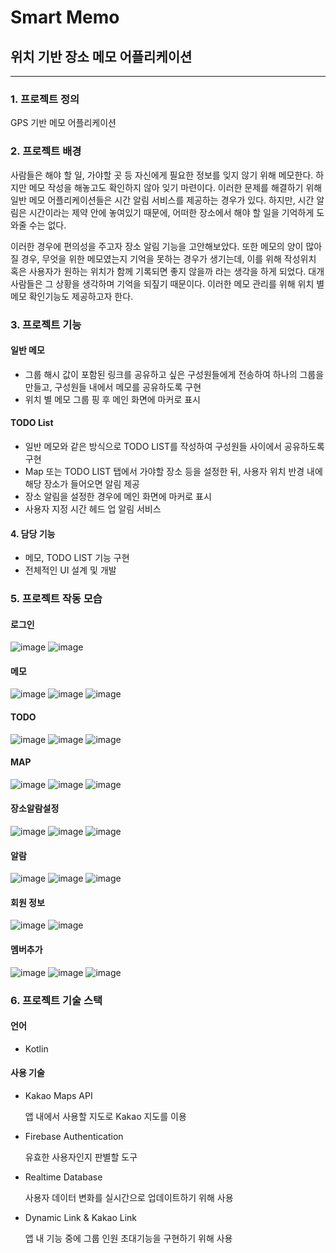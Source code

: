 # Smart Memo

## 위치 기반 장소 메모 어플리케이션
----------------------------------------

### 1. 프로젝트 정의

GPS 기반 메모 어플리케이션

### 2. 프로젝트 배경

사람들은 해야 할 일, 가야할 곳 등 자신에게 필요한 정보를 잊지 않기 위해 메모한다. 하지만 메모 작성을 해놓고도 확인하지 않아 잊기 마련이다. 이러한 문제를 해결하기 위해 일반 메모 어플리케이션들은 시간 알림 서비스를 제공하는 경우가 있다. 하지만, 시간 알림은 시간이라는 제약 안에 놓여있기 때문에, 어떠한 장소에서 해야 할 일을 기억하게 도와줄 수는 없다.

이러한 경우에 편의성을 주고자 장소 알림 기능을 고안해보았다. 또한 메모의 양이 많아 질 경우, 무엇을 위한 메모였는지 기억을 못하는 경우가 생기는데, 이를 위해 작성위치 혹은 사용자가 원하는 위치가 함께 기록되면 좋지 않을까 라는 생각을 하게 되었다. 대개 사람들은 그 상황을 생각하며 기억을 되짚기 때문이다. 이러한 메모 관리를 위해 위치 별 메모 확인기능도 제공하고자 한다.

### 3. 프로젝트 기능

#### 일반 메모
   - 그룹 해시 값이 포함된 링크를 공유하고 싶은 구성원들에게 전송하여 하나의 그룹을 만들고, 구성원들 내에서 메모를 공유하도록 구현
   - 위치 별 메모 그룹 핑 후 메인 화면에 마커로 표시
#### TODO List
   - 일반 메모와 같은 방식으로 TODO LIST를 작성하여 구성원들 사이에서 공유하도록 구현
   - Map 또는 TODO LIST 탭에서 가야할 장소 등을 설정한 뒤, 사용자 위치 반경 내에 해당 장소가 들어오면 알림 제공
   - 장소 알림을 설정한 경우에 메인 화면에 마커로 표시
   - 사용자 지정 시간 헤드 업 알림 서비스
  
#### 4. 담당 기능
- 메모, TODO LIST 기능 구현
- 전체적인 UI 설계 및 개발

### 5. 프로젝트 작동 모습
#### 로그인
![image](https://user-images.githubusercontent.com/55984573/113248939-dd766280-92f8-11eb-98e2-517690122593.png)
![image](https://user-images.githubusercontent.com/55984573/113248948-df402600-92f8-11eb-99b0-54dc0da8ffe1.png)

#### 메모
![image](https://user-images.githubusercontent.com/55984573/113248955-e1a28000-92f8-11eb-8dc7-4389d3073693.png)
![image](https://user-images.githubusercontent.com/55984573/113248961-e36c4380-92f8-11eb-9f45-9498fc11f00b.png)
![image](https://user-images.githubusercontent.com/55984573/113248969-e5360700-92f8-11eb-98fa-025f6443dcc9.png)

#### TODO
![image](https://user-images.githubusercontent.com/55984573/113248975-e830f780-92f8-11eb-8c20-72b21a5f6c8c.png)
![image](https://user-images.githubusercontent.com/55984573/113248980-e9fabb00-92f8-11eb-9c20-f0a5a43c0bbb.png)
![image](https://user-images.githubusercontent.com/55984573/113248987-ebc47e80-92f8-11eb-85c2-d7136ac357b5.png)

#### MAP
![image](https://user-images.githubusercontent.com/55984573/113249119-262e1b80-92f9-11eb-9e8c-27a848370e64.png)
![image](https://user-images.githubusercontent.com/55984573/113249124-27f7df00-92f9-11eb-8882-54dc29dad874.png)
![image](https://user-images.githubusercontent.com/55984573/113249127-29c1a280-92f9-11eb-8e02-bf9ff7ca8a96.png)

#### 장소알람설정
![image](https://user-images.githubusercontent.com/55984573/113249134-2cbc9300-92f9-11eb-8a02-022f4352ffd0.png)
![image](https://user-images.githubusercontent.com/55984573/113249136-2e865680-92f9-11eb-9665-d296bf70fb96.png)
![image](https://user-images.githubusercontent.com/55984573/113249141-30501a00-92f9-11eb-9f70-42629aa1fa65.png)

#### 알람
![image](https://user-images.githubusercontent.com/55984573/113249147-32b27400-92f9-11eb-84e5-65e44e2b9317.png)
![image](https://user-images.githubusercontent.com/55984573/113249156-347c3780-92f9-11eb-9ebf-bfc0fac171e6.png)
![image](https://user-images.githubusercontent.com/55984573/113249159-3645fb00-92f9-11eb-858d-7d7960523b85.png)

#### 회원 정보
![image](https://user-images.githubusercontent.com/55984573/113249163-37772800-92f9-11eb-8454-29a5e1a44b1a.png)
![image](https://user-images.githubusercontent.com/55984573/113249168-3940eb80-92f9-11eb-8434-05d001d71f05.png)

#### 멤버추가
![image](https://user-images.githubusercontent.com/55984573/113249176-3ba34580-92f9-11eb-8f6e-af3da4e9239c.png)
![image](https://user-images.githubusercontent.com/55984573/113249181-3d6d0900-92f9-11eb-8fa3-1fa188b001ec.png)
![image](https://user-images.githubusercontent.com/55984573/113249186-3e9e3600-92f9-11eb-93bf-0263822d5462.png)



### 6. 프로젝트 기술 스택

#### 언어
- Kotlin

#### 사용 기술
- Kakao Maps API
   
   앱 내에서 사용할 지도로 Kakao 지도를 이용
   
- Firebase Authentication
   
   유효한 사용자인지 판별할 도구
   
- Realtime Database
   
   사용자 데이터 변화를 실시간으로 업데이트하기 위해 사용
   
- Dynamic Link & Kakao Link
   
   앱 내 기능 중에 그룹 인원 초대기능을 구현하기 위해 사용






